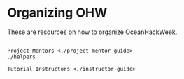 # Organizing OHW

These are resources on how to organize OceanHackWeek.

```{toctree}

Project Mentors <./project-mentor-guide>
./helpers

Tutorial Instructors <./instructor-guide>
```
